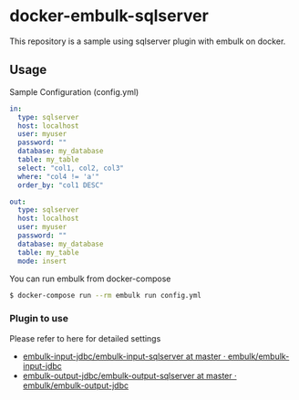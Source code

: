 # docker-embulk-sqlserver
This repository is a sample using sqlserver plugin with embulk on docker.

## Usage

Sample Configuration (config.yml)
```yml
in:
  type: sqlserver
  host: localhost
  user: myuser
  password: ""
  database: my_database
  table: my_table
  select: "col1, col2, col3"
  where: "col4 != 'a'"
  order_by: "col1 DESC"

out:
  type: sqlserver
  host: localhost
  user: myuser
  password: ""
  database: my_database
  table: my_table
  mode: insert
```

You can run embulk from docker-compose
```sh
$ docker-compose run --rm embulk run config.yml
```

### Plugin to use
Please refer to here for detailed settings
- [embulk\-input\-jdbc/embulk\-input\-sqlserver at master · embulk/embulk\-input\-jdbc](https://github.com/embulk/embulk-input-jdbc/tree/master/embulk-input-sqlserver)
- [embulk\-output\-jdbc/embulk\-output\-sqlserver at master · embulk/embulk\-output\-jdbc](https://github.com/embulk/embulk-output-jdbc/tree/master/embulk-output-sqlserver)
